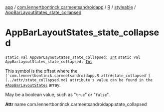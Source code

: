 [app](../../../index.md) / [com.lennertbontinck.carmeetsandroidapp](../../index.md) / [R](../index.md) / [styleable](index.md) / [AppBarLayoutStates_state_collapsed](./-app-bar-layout-states_state_collapsed.md)

# AppBarLayoutStates_state_collapsed

`static val AppBarLayoutStates_state_collapsed: `[`Int`](https://kotlinlang.org/api/latest/jvm/stdlib/kotlin/-int/index.html)
`static val AppBarLayoutStates_state_collapsed: `[`Int`](https://kotlinlang.org/api/latest/jvm/stdlib/kotlin/-int/index.html)

This symbol is the offset where the ``[`com.lennertbontinck.carmeetsandroidapp.R.attr#state_collapsed`](../attr/state_collapsed.md) attribute's value can be found in the ``[`#AppBarLayoutStates`](-app-bar-layout-states.md) array.

May be a boolean value, such as "`true`" or "`false`".

**Attr**
name com.lennertbontinck.carmeetsandroidapp:state_collapsed


